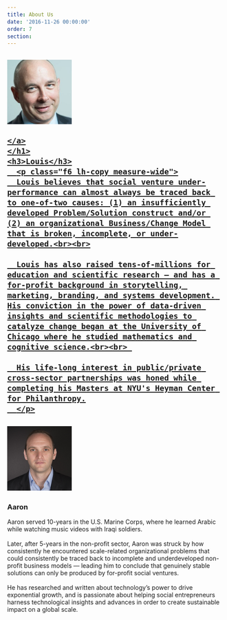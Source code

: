```yaml
---
title: About Us
date: '2016-11-26 00:00:00'
order: 7
section:
---
```

<article class="cf">

  <div class="fl w-100 w-50-ns bg-white tc">

  <div class="pa3 pa1-ns">
    <h1>
    <a href="https://www.linkedin.com/in/louissongster" target="_blank" >
    <img src="/uploads/louis-test.jpg" height="150px" class="br-100">

    </a>
    </h1>
    <h3>Louis</h3>
      <p class="f6 lh-copy measure-wide">
      Louis believes that social venture under-performance can almost always be traced back to one-of-two causes: (1) an insufficiently developed Problem/Solution construct and/or (2) an organizational Business/Change Model that is broken, incomplete, or under-developed.<br><br>

      Louis has also raised tens-of-millions for education and scientific research — and has a for-profit background in storytelling, marketing, branding, and systems development. His conviction in the power of data-driven insights and scientific methodologies to catalyze change began at the University of Chicago where he studied mathematics and cognitive science.<br><br> 

      His life-long interest in public/private cross-sector partnerships was honed while completing his Masters at NYU's Heyman Center for Philanthropy.
      </p>
  </div>

  </div>
  <div class="fl w-100 w-50-ns bg-white tc">

  <div class="pa3 pa1-ns">
    <h1>
    <a href="https://www.linkedin.com/in/aaronergreen" target="_blank">
    <img src="/uploads/aaroningrid-crop.jpeg" height="150px" class="br-100">
    </a>
    </h1>
    <h3>Aaron</h3>
      <p class="f6 lh-copy measure-wide" >
      Aaron served 10-years in the U.S. Marine Corps, where he learned Arabic while watching music videos with Iraqi soldiers.<br><br>
      Later, after 5-years in the non-profit sector, Aaron was struck by how consistently he encountered scale-related organizational problems that could consistently be traced back to incomplete and underdeveloped non-profit business models — leading him to conclude that genuinely stable solutions can only be produced by for-profit social ventures.<br><br>
      He has researched and written about technology’s power to drive exponential growth, and is passionate about helping social entrepreneurs harness technological insights and advances in order to create sustainable impact on a global scale.
      </p>
  </div>
  </div>

</article>
